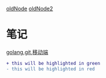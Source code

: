 [oldNode](https://github.com/1211ciel/lean-go/wiki) [oldNode2](https://github.com/1211ciel/nodebook/wiki) 
# 笔记
[golang](https://github.com/1211ciel/ciel/blob/main/golang/golang.md),[git](https://github.com/1211ciel/ciel/blob/main/utils/git.md),[移动端](https://github.com/1211ciel/ciel/blob/main/web/mobile.md)

```diff
+ this will be highlighted in green
- this will be highlighted in red
```
